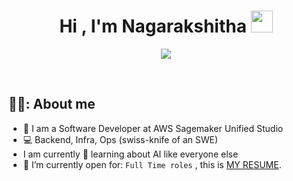 <h1 align="center">Hi , I'm Nagarakshitha <img src="https://media.giphy.com/media/hvRJCLFzcasrR4ia7z/giphy.gif" width="35"></h1>
<p align="center">
  <a href="https://github.com/DenverCoder1/readme-typing-svg"><img src="https://readme-typing-svg.herokuapp.com?lines=Computer+Science+Student;|Software%20Engineer;Always%20learning%20new%20things&center=true&width=500&height=50"></a>
</p>

<br>



## 💁‍♀️:  About me
- :school: I am a Software Developer at AWS Sagemaker Unified Studio
- 💻 Backend, Infra, Ops (swiss-knife of an SWE)
- I am currently 📑 learning about AI like everyone else 
- :thinking: I’m currently open for: `Full Time roles` , this is [MY RESUME](https://drive.google.com/file/d/1VjekYdz7RRi2BeKXsTDfZ54125PSX9wk/view?usp=drive_link).
	
<br>


